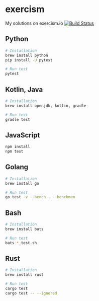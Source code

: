 # exercism

My solutions on exercism.io [![Build Status](https://travis-ci.org/hanksudo/exercism.svg?branch=master)](https://travis-ci.org/hanksudo/exercism)

## Python

```bash
# Installation
brew install python
pip install -U pytest

# Run test
pytest
```

## Kotlin, Java

```bash
# Installation
brew install openjdk, kotlin, gradle

# Run test
gradle test
```

## JavaScript

```bash
npm install
npm test
```

## Golang

```bash
# Installation
brew install go

# Run test
go test -v --bench . --benchmem
```

## Bash

```bash
# Installation
brew install bats

# Run test
bats *_test.sh
```

## Rust

```bash
# Installation
brew install rust

# Run test
cargo test
cargo test -- --ignored
```

